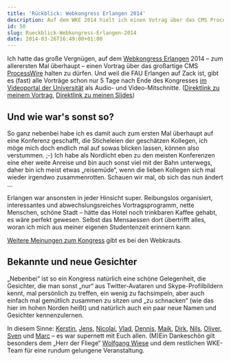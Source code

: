 ```yaml
---
title: 'Rückblick: Webkongress Erlangen 2014'
description: Auf dem WKE 2014 hielt ich einen Votrag über das CMS Processwire
id: 50
slug: Rueckblick-Webkongress-Erlangen-2014
date: 2014-03-26T16:49:00+01:00
---
```


Ich hatte das große Vergnügen, auf dem [Webkongress Erlangen](http://webkongress.fau.de) 2014 – zum allerersten Mal überhaupt – einen Vortrag über das großartige CMS [ProcessWire](http://processwire.com) halten zu dürfen. Und weil die FAU Erlangen auf Zack ist, gibt es (fast) alle Vorträge schon nur 5 Tage nach Ende des Kongresses [im Videoportal der Universität](http://www.video.uni-erlangen.de/course/id/263.html) als Audio- und Video-Mitschnitte. ([Direktlink zu meinem Vortrag](http://www.video.uni-erlangen.de/clip/id/3690.html), [Direktlink zu meinen Slides](https://speakerdeck.com/yellowled/processwire-ein-cms-voller-freiheiten))

## Und wie war's sonst so?

So ganz nebenbei habe ich es damit auch zum ersten Mal überhaupt auf eine Konferenz geschafft, die Sticheleien der geschätzen Kollegen, ich möge mich doch endlich mal auf sowas blicken lassen, können also verstummen. ;-) Ich habe als Nordlicht eben zu den meisten Konferenzen eine eher weite Anreise und bin auch sonst viel mit der Bahn unterwegs, daher bin ich meist etwas „reisemüde“, wenn die lieben Kollegen sich mal wieder irgendwo zusammenrotten. Schauen wir mal, ob sich das nun ändert …

Erlangen war ansonsten in jeder Hinsicht super. Reibungslos organisiert, interessantes und abwechslungsreiches Vortragsprogramm, nette Menschen, schöne Stadt – hätte das Hotel noch trinkbaren Kaffee gehabt, es wäre perfekt gewesen. Selbst das Mensaessen dort übertrifft alles, woran ich mich aus meiner eigenen Studentenzeit erinnern kann.

[Weitere Meinungen zum Kongress](http://webkrauts.de/artikel/2014/gruesse-vom-webkongress-erlangen-2014) gibt es bei den Webkrauts.

## Bekannte und neue Gesichter

„Nebenbei“ ist so ein Kongress natürlich eine schöne Gelegenheit, die Gesichter, die man sonst „nur“ aus Twitter-Avataren und Skype-Profilbildern kennt, mal persönlich zu treffen, ein wenig zu fachsimpeln, aber auch einfach mal gemütlich zusammen zu sitzen und „zu schnacken“ (wie das hier im hohen Norden heißt) und natürlich auch ein paar neue Namen und Gesichter kennenzulernen.

In diesem Sinne: [Kerstin](https://twitter.com/kprobiesch), [Jens](https://twitter.com/flocke), [Nicolai](https://twitter.com/textformer), [Vlad](https://twitter.com/vlad_perun), [Dennis](https://twitter.com/pixelbande), [Maik](https://twitter.com/fernmuendlich), [Dirk](https://twitter.com/djesse), [Nils](https://twitter.com/pookerman), [Oliver](https://twitter.com/mindeffects), [Sven](https://twitter.com/maddesigns) und [Marc](https://twitter.com/mademyday) – es war supernett mit Euch allen. (M)Ein Dankeschön gilt besonders dem „Herr der Fliege“ [Wolfgang Wiese](https://twitter.com/xwolf) und dem restlichen WKE-Team für eine rundum gelungene Veranstaltung.
